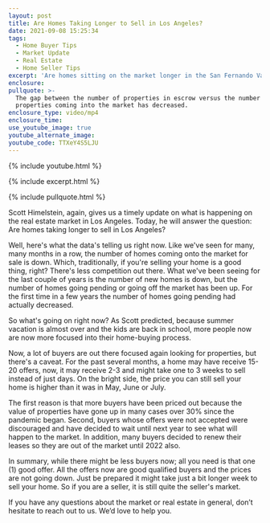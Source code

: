 ```yaml
---
layout: post
title: Are Homes Taking Longer to Sell in Los Angeles?
date: 2021-09-08 15:25:34
tags:
  - Home Buyer Tips
  - Market Update
  - Real Estate
  - Home Seller Tips
excerpt: 'Are homes sitting on the market longer in the San Fernando Valley? '
enclosure:
pullquote: >-
  The gap between the number of properties in escrow versus the number of
  properties coming into the market has decreased.
enclosure_type: video/mp4
enclosure_time:
use_youtube_image: true
youtube_alternate_image:
youtube_code: TTXeY4S5LJU
---
```

{% include youtube.html %}

{% include excerpt.html %}

{% include pullquote.html %}

Scott Himelstein, again, gives us a timely update on what is happening on the real estate market in Los Angeles. Today, he will answer the question: Are homes taking longer to sell in Los Angeles?

Well, here's what the data's telling us right now. Like we've seen for many, many months in a row, the number of homes coming onto the market for sale is down. Which, traditionally, if you're selling your home is a good thing, right? There's less competition out there. What we've been seeing for the last couple of years is the number of new homes is down, but the number of homes going pending or going off the market has been up. For the first time in a few years the number of homes going pending had actually decreased.

So what's going on right now? As Scott predicted, because summer vacation is almost over and the kids are back in school, more people now are now more focused into their home-buying process.

Now, a lot of buyers are out there focused again looking for properties, but there's a caveat. For the past several months, a home may have receive 15-20 offers, now, it may receive 2-3 and might take one to 3 weeks to sell instead of just days. On the bright side, the price you can still sell your home is higher than it was in May, June or July.

The first reason is that more buyers have been priced out because the value of properties have gone up in many cases over 30% since the pandemic began. Second, buyers whose offers were not accepted were discouraged and have decided to wait until next year to see what will happen to the market. In addition, many buyers decided to renew their leases so they are out of the market until 2022 also.

In summary, while there might be less buyers now; all you need is that one (1) good offer. All the offers now are good qualified buyers and the prices are not going down. Just be prepared it might take just a bit longer week to sell your home. So if you are a seller, it is still quite the seller's market.

If you have any questions about the market or real estate in general, don’t hesitate to reach out to us. We’d love to help you.
